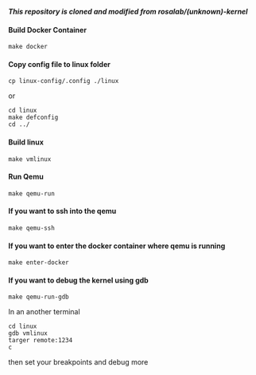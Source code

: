 ***This repository is cloned and modified from rosalab/(unknown)-kernel***

#### Build Docker Container

``` make docker ```

#### Copy config file to linux folder

``` cp linux-config/.config ./linux ```

or 

```
cd linux
make defconfig
cd ../
```

#### Build linux

```
make vmlinux
```

#### Run Qemu
```
make qemu-run
```

#### If you want to ssh into the qemu
```
make qemu-ssh
```

#### If you want to enter the docker container where qemu is running
```
make enter-docker
```

#### If you want to debug the kernel using gdb
```
make qemu-run-gdb
```
In an another terminal
```
cd linux
gdb vmlinux
targer remote:1234
c
```
then set your breakpoints and debug more



